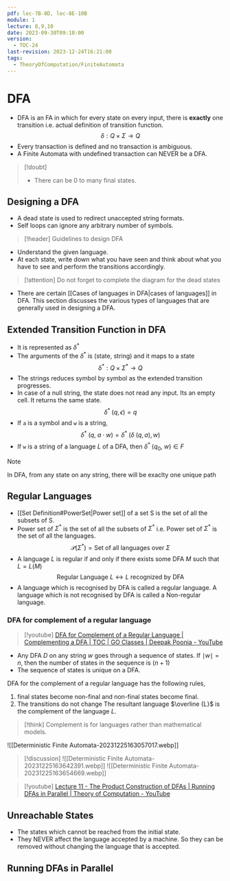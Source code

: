 ```yaml
---
pdf: lec-7B-8D, lec-8E-10B
module: 1
lecture: 8,9,10
date: 2023-09-30T09:10:00
version:
  - TOC-24
last-revision: 2023-12-24T16:21:00
tags:
  - TheoryOfComputation/FiniteAutomata
---
```

# DFA

- DFA is an FA in which for every state on every input, there is **exactly** one transition i.e. actual definition of transition function.
$$
\delta : Q \times \Sigma \rightarrow Q
$$
- Every transaction is defined and no transaction is ambiguous.
- A Finite Automata with undefined transaction can NEVER be a DFA.

> [!doubt] 
> - There can be 0 to many final states.

## Designing a DFA

- A dead state is used to redirect unaccepted string formats.
- Self loops can ignore any arbitrary number of symbols.

> [!header] Guidelines to design DFA
- Understand the given language.
- At each state, write down what you have seen and think about what you have to see and perform the transitions accordingly.

> [!attention] Do not forget to complete the diagram for the dead states

- There are certain [[Cases of languages in DFA|cases of languages]] in DFA. This section discusses the various types of languages that are generally used in designing a DFA.

## Extended Transition Function in DFA

- It is represented as $\delta^*$ 
- The arguments of the $\delta^*$ is (state, string) and it maps to a state
$$
\delta^\ast : Q \times \Sigma^\ast \rightarrow Q
$$
- The strings reduces symbol by symbol as the extended transition progresses.
- In case of a null string, the state does not read any input. Its an empty cell. It returns the same state.
$$
\delta^*\;(q, \epsilon) = q
$$
- If `a` is a symbol and `w` is a string,
$$
\delta^* \;(q,\;a \cdot w) = \delta^* \;(\delta\;(q, a), w)
$$
- If `w` is a string of a language $L$ of a DFA, then $\delta^\ast \;(q_0,\; w) \in F$ 

> [!NOTE] 
> In DFA, from any state on any string, there will be exaclty one unique path

## Regular Languages

- [[Set Definition#PowerSet|Power set]] of a set S is the set of all the subsets of S.
- Power set of $\Sigma^*$ is the set of all the subsets of $\Sigma^*$ i.e. Power set of $\Sigma^* {}$ is the set of all the languages.
$$
\mathcal{P}(\Sigma^\ast) = \text{Set of all languages over } \Sigma
$$
- A language $L$ is regular if and only if there exists some DFA ${} M$ such that ${} L = L(M)$
$$
\text{Regular Language } L \leftrightarrow L \text{ recognized by DFA}
$$
- A language which is recognised by DFA is called a regular language. A language which is not recognised by DFA is called a Non-regular language.

### DFA for complement of a regular language
> [!youtube] [DFA for Complement of a Regular Language | Complementing a DFA | TOC | GO Classes | Deepak Poonia - YouTube](https://www.youtube.com/watch?v=HE2iPU8qZaQ)

- Any DFA $D$ on any string $w$ goes through a sequence of states. If $\mid w \mid = n$, then the number of states in the sequence is $(n + 1)$
- The sequence of states is unique on a DFA.

DFA for the complement of a regular language has the following rules,
1. final states become non-final and non-final states become final.
2. The transitions do not change
The resultant language $\overline {L}$ is the complement of the language $L$.

> [!think] 
> Complement is for languages rather than mathematical models.

![[Deterministic Finite Automata-20231225163057017.webp]]

> [!discussion] 
> ![[Deterministic Finite Automata-20231225163642391.webp]]
> ![[Deterministic Finite Automata-20231225163654669.webp]]


> [!youtube] [Lecture 11 - The Product Construction of DFAs | Running DFAs in Parallel | Theory of Computation - YouTube](https://www.youtube.com/watch?v=jadiLyb2hT4)

## Unreachable States
- The states which cannot be reached from the initial state.
- They NEVER affect the language accepted by a machine. So they can be removed without changing the language that is accepted.

## Running DFAs in Parallel
